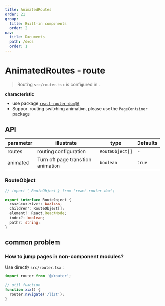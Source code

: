 ```yaml
---
title: AnimatedRoutes
order: 21
group:
  title: Built-in components
  order: 2
nav:
  title: Documents
  path: /docs
  order: 1
---
```


# AnimatedRoutes - route

> Routing `src/router.tsx` is configured in .

**characteristic**

- use package [`react-router-dom@6`](https://reactrouter.com/)
- Support routing switching animation, please use the `PageContainer` package

## API

| parameter | illustrate                         | type            | Defaults |
| --------- | ---------------------------------- | --------------- | -------- |
| routes    | routing configuration              | `RouteObject[]` | -        |
| animated  | Turn off page transition animation | `boolean`       | `true`   |

### RouteObject

```typescript
// import { RouteObject } from 'react-router-dom';

export interface RouteObject {
  caseSensitive?: boolean;
  children?: RouteObject[];
  element?: React.ReactNode;
  index?: boolean;
  path?: string;
}
```

## common problem

### How to jump pages in non-component modules?

Use directly `src/router.tsx` :

```typescript
import router from '@/router';

// util function
function xxx() {
  router.navigate('/list');
}
```
